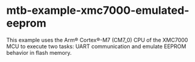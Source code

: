 # mtb-example-xmc7000-emulated-eeprom
This example uses the Arm® Cortex®-M7 (CM7_0) CPU of the XMC7000 MCU to execute two tasks: UART communication and emulate EEPROM behavior in flash memory.
